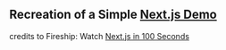## Recreation of a Simple [Next.js Demo](https://github.com/fireship-io/nextjs-basics)

credits to Fireship: Watch [Next.js in 100 Seconds](https://www.youtube.com/watch?v=Sklc_fQBmcs)
